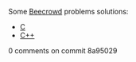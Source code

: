  Some [Beecrowd](https://www.beecrowd.com.br) problems solutions:
* [C](https://github.com/nickrois/competitive-programming/search?l=c)
* [C++](https://github.com/nickrois/competitive-programming/search?l=c%2B%2B)

0 comments on commit 8a95029

